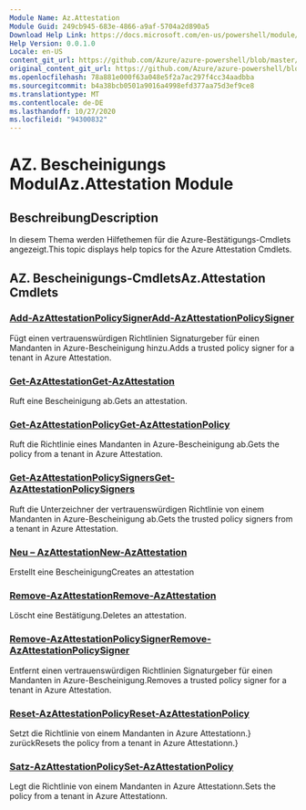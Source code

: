```yaml
---
Module Name: Az.Attestation
Module Guid: 249cb945-683e-4866-a9af-5704a2d890a5
Download Help Link: https://docs.microsoft.com/en-us/powershell/module/az.attestation
Help Version: 0.0.1.0
Locale: en-US
content_git_url: https://github.com/Azure/azure-powershell/blob/master/src/Attestation/Attestation/help/Az.Attestation.md
original_content_git_url: https://github.com/Azure/azure-powershell/blob/master/src/Attestation/Attestation/help/Az.Attestation.md
ms.openlocfilehash: 78a881e000f63a048e5f2a7ac297f4cc34aadbba
ms.sourcegitcommit: b4a38bcb0501a9016a4998efd377aa75d3ef9ce8
ms.translationtype: MT
ms.contentlocale: de-DE
ms.lasthandoff: 10/27/2020
ms.locfileid: "94300832"
---
```

# <span data-ttu-id="2b817-101">AZ. Bescheinigungs Modul</span><span class="sxs-lookup"><span data-stu-id="2b817-101">Az.Attestation Module</span></span>
## <span data-ttu-id="2b817-102">Beschreibung</span><span class="sxs-lookup"><span data-stu-id="2b817-102">Description</span></span>
<span data-ttu-id="2b817-103">In diesem Thema werden Hilfethemen für die Azure-Bestätigungs-Cmdlets angezeigt.</span><span class="sxs-lookup"><span data-stu-id="2b817-103">This topic displays help topics for the Azure Attestation Cmdlets.</span></span>

## <span data-ttu-id="2b817-104">AZ. Bescheinigungs-Cmdlets</span><span class="sxs-lookup"><span data-stu-id="2b817-104">Az.Attestation Cmdlets</span></span>
### [<span data-ttu-id="2b817-105">Add-AzAttestationPolicySigner</span><span class="sxs-lookup"><span data-stu-id="2b817-105">Add-AzAttestationPolicySigner</span></span>](Add-AzAttestationPolicySigner.md)
<span data-ttu-id="2b817-106">Fügt einen vertrauenswürdigen Richtlinien Signaturgeber für einen Mandanten in Azure-Bescheinigung hinzu.</span><span class="sxs-lookup"><span data-stu-id="2b817-106">Adds a trusted policy signer for a tenant in Azure Attestation.</span></span>

### [<span data-ttu-id="2b817-107">Get-AzAttestation</span><span class="sxs-lookup"><span data-stu-id="2b817-107">Get-AzAttestation</span></span>](Get-AzAttestation.md)
<span data-ttu-id="2b817-108">Ruft eine Bescheinigung ab.</span><span class="sxs-lookup"><span data-stu-id="2b817-108">Gets an attestation.</span></span>

### [<span data-ttu-id="2b817-109">Get-AzAttestationPolicy</span><span class="sxs-lookup"><span data-stu-id="2b817-109">Get-AzAttestationPolicy</span></span>](Get-AzAttestationPolicy.md)
<span data-ttu-id="2b817-110">Ruft die Richtlinie eines Mandanten in Azure-Bescheinigung ab.</span><span class="sxs-lookup"><span data-stu-id="2b817-110">Gets the policy from a tenant in Azure Attestation.</span></span>

### [<span data-ttu-id="2b817-111">Get-AzAttestationPolicySigners</span><span class="sxs-lookup"><span data-stu-id="2b817-111">Get-AzAttestationPolicySigners</span></span>](Get-AzAttestationPolicySigners.md)
<span data-ttu-id="2b817-112">Ruft die Unterzeichner der vertrauenswürdigen Richtlinie von einem Mandanten in Azure-Bescheinigung ab.</span><span class="sxs-lookup"><span data-stu-id="2b817-112">Gets the trusted policy signers from a tenant in Azure Attestation.</span></span>

### [<span data-ttu-id="2b817-113">Neu – AzAttestation</span><span class="sxs-lookup"><span data-stu-id="2b817-113">New-AzAttestation</span></span>](New-AzAttestation.md)
<span data-ttu-id="2b817-114">Erstellt eine Bescheinigung</span><span class="sxs-lookup"><span data-stu-id="2b817-114">Creates an attestation</span></span>

### [<span data-ttu-id="2b817-115">Remove-AzAttestation</span><span class="sxs-lookup"><span data-stu-id="2b817-115">Remove-AzAttestation</span></span>](Remove-AzAttestation.md)
<span data-ttu-id="2b817-116">Löscht eine Bestätigung.</span><span class="sxs-lookup"><span data-stu-id="2b817-116">Deletes an attestation.</span></span>

### [<span data-ttu-id="2b817-117">Remove-AzAttestationPolicySigner</span><span class="sxs-lookup"><span data-stu-id="2b817-117">Remove-AzAttestationPolicySigner</span></span>](Remove-AzAttestationPolicySigner.md)
<span data-ttu-id="2b817-118">Entfernt einen vertrauenswürdigen Richtlinien Signaturgeber für einen Mandanten in Azure-Bescheinigung.</span><span class="sxs-lookup"><span data-stu-id="2b817-118">Removes a trusted policy signer for a tenant in Azure Attestation.</span></span>

### [<span data-ttu-id="2b817-119">Reset-AzAttestationPolicy</span><span class="sxs-lookup"><span data-stu-id="2b817-119">Reset-AzAttestationPolicy</span></span>](Reset-AzAttestationPolicy.md)
<span data-ttu-id="2b817-120">Setzt die Richtlinie von einem Mandanten in Azure Attestationn.} zurück</span><span class="sxs-lookup"><span data-stu-id="2b817-120">Resets the policy from a tenant in Azure Attestationn.}</span></span>

### [<span data-ttu-id="2b817-121">Satz-AzAttestationPolicy</span><span class="sxs-lookup"><span data-stu-id="2b817-121">Set-AzAttestationPolicy</span></span>](Set-AzAttestationPolicy.md)
<span data-ttu-id="2b817-122">Legt die Richtlinie von einem Mandanten in Azure Attestationn.</span><span class="sxs-lookup"><span data-stu-id="2b817-122">Sets the policy from a tenant in Azure Attestationn.</span></span>

